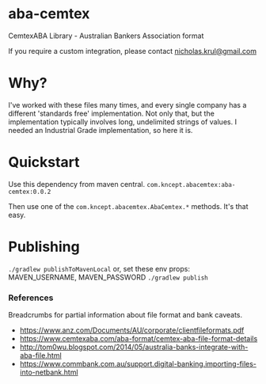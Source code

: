 # aba-cemtex
CemtexABA Library - Australian Bankers Association format

If you require a custom integration, please contact nicholas.krul@gmail.com

# Why?
I've worked with these files many times, and every single company has a different 'standards free' implementation.
Not only that, but the implementation typically involves long, undelimited strings of values.
I needed an Industrial Grade implementation, so here it is.

# Quickstart
Use this dependency from maven central.
    `com.kncept.abacemtex:aba-cemtex:0.0.2`

Then use one of the `com.kncept.abacemtex.AbaCemtex.*` methods. It's that easy.

# Publishing
`./gradlew publishToMavenLocal`
or, set these env props: MAVEN_USERNAME, MAVEN_PASSWORD
`./gradlew publish`

### References
Breadcrumbs for partial information about file format and bank caveats.
* https://www.anz.com/Documents/AU/corporate/clientfileformats.pdf
* https://www.cemtexaba.com/aba-format/cemtex-aba-file-format-details
* http://tom0wu.blogspot.com/2014/05/australia-banks-integrate-with-aba-file.html
* https://www.commbank.com.au/support.digital-banking.importing-files-into-netbank.html
